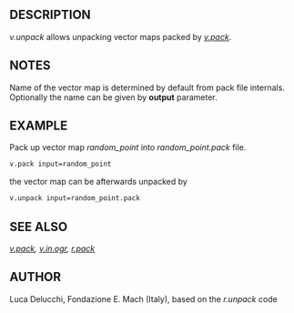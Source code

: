 ## DESCRIPTION

*v.unpack* allows unpacking vector maps packed by *[v.pack](v.pack.md)*.

## NOTES

Name of the vector map is determined by default from pack file
internals. Optionally the name can be given by **output** parameter.

## EXAMPLE

Pack up vector map *random_point* into *random_point.pack* file.

```bash
v.pack input=random_point
```

the vector map can be afterwards unpacked by

```bash
v.unpack input=random_point.pack
```

## SEE ALSO

*[v.pack](v.pack.md), [v.in.ogr](v.in.ogr.md), [r.pack](r.pack.md)*

## AUTHOR

Luca Delucchi, Fondazione E. Mach (Italy), based on the *r.unpack* code
